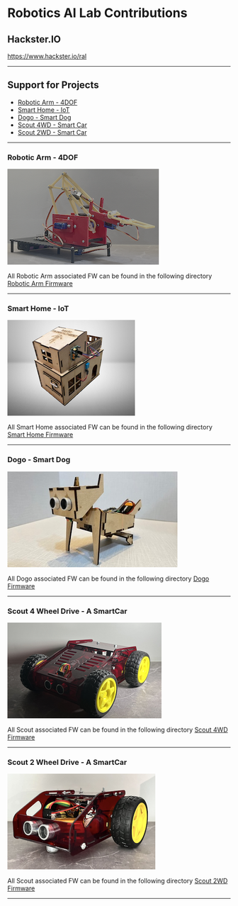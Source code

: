 Robotics AI Lab Contributions
===========================================

## Hackster.IO
https://www.hackster.io/ral

---

## Support for Projects

- [Robotic Arm - 4DOF](#robotic-arm---4dof)
- [Smart Home - IoT](#smart-home---iot)
- [Dogo - Smart Dog](#dogo---smart-dog)
- [Scout 4WD - Smart Car](#scout-4-wheel-drive---a-smartcar)
- [Scout 2WD - Smart Car](#scout-2-wheel-drive---a-smartcar)

---

### Robotic Arm - 4DOF

![robo_arm](img/robo_arm.png) 

All Robotic Arm associated FW can be found in the following directory [Robotic Arm Firmware](https://github.com/RoboticsAI-Lab/products/tree/master/projects/05_RoboticArm_4DOF)

---

### Smart Home - IoT

![home](img/home.png) 

All Smart Home associated FW can be found in the following directory [Smart Home Firmware](https://github.com/RoboticsAI-Lab/products/tree/master/projects/04_Smart_Home)

---

### Dogo - Smart Dog

![dogo](img/dogo.png) 

All Dogo associated FW can be found in the following directory [Dogo Firmware](https://github.com/RoboticsAI-Lab/products/tree/master/projects/03_Smart_Dog)

---

### Scout 4 Wheel Drive - A SmartCar

![scout](img/scout_4wd.png)

All Scout associated FW can be found in the following directory [Scout 4WD Firmware](https://github.com/RoboticsAI-Lab/products/tree/master/projects/02_Smart_Car_4WD)

---

### Scout 2 Wheel Drive - A SmartCar

![scout](img/scout_2wd.png)

All Scout associated FW can be found in the following directory [Scout 2WD Firmware](https://github.com/RoboticsAI-Lab/products/tree/master/projects/01_Smart_Car_2WD)

---




